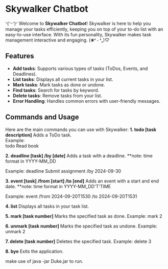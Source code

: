 # Skywalker Chatbot
◝(ᵔᵕᵔ)◜
Welcome to **Skywalker Chatbot**! Skywalker is here to help you manage your tasks efficiently, keeping you on top of your to-do list with an easy-to-use interface. With its fun personality, Skywalker makes task management interactive and engaging.
(❀❛ ֊ ❛„)♡
## Features

- **Add tasks**: Supports various types of tasks (ToDos, Events, and Deadlines).
- **List tasks**: Displays all current tasks in your list.
- **Mark tasks**: Mark tasks as done or undone.
- **Find tasks**: Search for tasks by keyword.
- **Delete tasks**: Remove tasks from your list.
- **Error Handling**: Handles common errors with user-friendly messages.

## Commands and Usage

Here are the main commands you can use with Skywalker:
**1. todo [task description]**
   Adds a ToDo task.  
   Example:  
   todo Read book

   **2. deadline [task] /by [date]**
   Adds a task with a deadline.
   **note: time format in YYYY-MM_DD
   
   Example:
   deadline Submit assignment /by 2024-09-30
   
   **3. event [task] /from [start] /to [end]**
   Adds an event with a start and end date.
   **note: time format in YYYY-MM_DD'T'TIME
   
   Example:
   event /from 2024-09-20T1530 /to 2024-09-20T1531
   
   **4. list**
   Displays all tasks in your task list.
   
   **5. mark [task number]**
   Marks the specified task as done.
   Example:
   mark 2
   
   **6. unmark [task number]**
   Marks the specified task as undone.
   Example:
   unmark 2
   
   **7. delete [task number]**
   Deletes the specified task.
   Example:
   delete 3
   
   **8. bye**
   Exits the application.


make use of java -jar Duke.jar to run.
